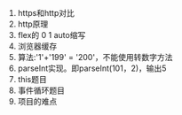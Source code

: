 1. https和http对比
2. http原理
3. flex的 0 1 auto缩写
4. 浏览器缓存
5. 算法:'1'+'199' = '200'，不能使用转数字方法
6. parseInt实现。即parseInt(101，2)，输出5
7. this题目
8. 事件循环题目
9. 项目的难点
